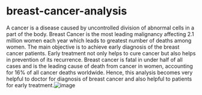 # breast-cancer-analysis

A cancer is a disease caused by uncontrolled division of abnormal cells in a part of the body. Breast  Cancer is  the most  leading malignancy affecting  2.1  million  women  each  year  which  leads  to greatest  number  of  deaths  among  women. The main objective is to achieve early diagnosis of the breast cancer patients. Early treatment not only helps to cure cancer but also helps in prevention of its recurrence. Breast cancer is fatal in under half of all cases and is the leading cause of death from cancer in women, accounting for 16% of all cancer deaths worldwide. Hence, this analysis becomes very helpful to doctor for diagnosis of breast cancer and also helpful to patients for early treatment.![image](https://user-images.githubusercontent.com/43477266/160503773-1aed441a-1ae0-4f6f-8e73-462e37b4979a.png)
